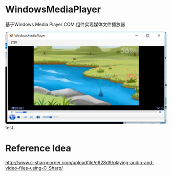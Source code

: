 # WindowsMediaPlayer
基于Windows Media Player COM 组件实现媒体文件播放器

![PlayMediaTest](https://github.com/BoonyaCSharp-ASP/WindowsMediaPlayer/raw/master/MediaFileExample/show.png)test

# Reference Idea

http://www.c-sharpcorner.com/uploadfile/e628d9/playing-audio-and-video-files-using-C-Sharp/

